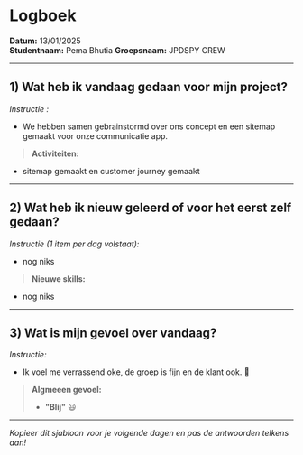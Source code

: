 # Logboek

**Datum:** 13/01/2025  
**Studentnaam:** Pema Bhutia
**Groepsnaam:** JPDSPY CREW

---

## 1) Wat heb ik vandaag gedaan voor mijn project?

_Instructie :_

- We hebben samen gebrainstormd over ons concept en een sitemap gemaakt voor onze communicatie app.

> **Activiteiten:**

- sitemap gemaakt en customer journey gemaakt

---

## 2) Wat heb ik nieuw geleerd of voor het eerst zelf gedaan?

_Instructie (1 item per dag volstaat):_

- nog niks

> **Nieuwe skills:**

- nog niks

---

## 3) Wat is mijn gevoel over vandaag?

_Instructie:_

- Ik voel me verrassend oke, de groep is fijn en de klant ook. 🙂

> **Algmeeen gevoel:**
>
> - **"Blij"** :smiley:

---

_Kopieer dit sjabloon voor je volgende dagen en pas de antwoorden telkens aan!_

